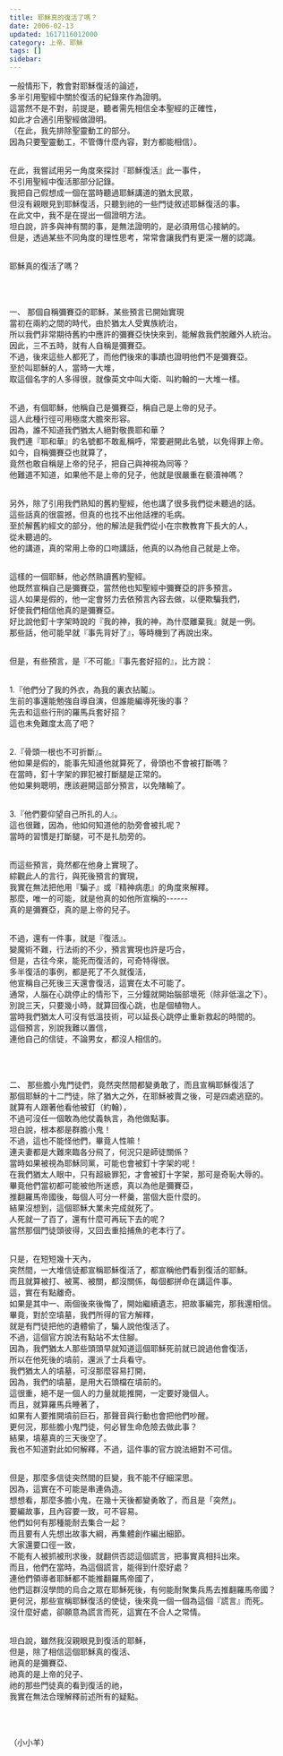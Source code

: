 ```yaml
---
title: 耶穌真的復活了嗎？
date: 2006-02-13
updated: 1617116012000
category: 上帝、耶穌
tags: []
sidebar: 
---
```


<p>一般情形下，教會對耶穌復活的論述，<br/>
多半引用聖經中關於復活的紀錄來作為證明。<br/>
這當然不是不對，前提是，聽者需先相信全本聖經的正確性，<br/>
如此才合適引用聖經做證明。<br/>
（在此，我先排除聖靈動工的部分。<br/>
因為只要聖靈動工，不管傳什麼內容，對方都能相信）。</p>
<p><br/>
在此，我嘗試用另一角度來探討『耶穌復活』此一事件，<br/>
不引用聖經中復活那部分記錄。<br/>
我把自己假想成一個在當時聽過耶穌講道的猶太民眾，<br/>
但沒有親眼見到耶穌復活，只聽到祂的一些門徒敘述耶穌復活的事。<br/>
在此文中，我不是在提出一個證明方法。<br/>
坦白說，許多與神有關的事，是無法證明的，是必須用信心接納的。<br/>
但是，透過某些不同角度的理性思考，常常會讓我們有更深一層的認識。</p>
<p><br/>
耶穌真的復活了嗎？</p>
<p> </p>
<p><br/>
一、 那個自稱彌賽亞的耶穌，某些預言已開始實現<br/>
當初在兩約之間的時代，由於猶太人受異族統治，<br/>
所以我們非常期待舊約中應許的彌賽亞快快來到，能解救我們脫離外人統治。<br/>
因此，三不五時，就有人自稱是彌賽亞。<br/>
不過，後來這些人都死了，而他們後來的事蹟也證明他們不是彌賽亞。<br/>
至於叫耶穌的人，當時一大堆，<br/>
取這個名字的人多得很，就像英文中叫大衛、叫約翰的一大堆一樣。</p>
<p><br/>
不過，有個耶穌，他稱自己是彌賽亞，稱自己是上帝的兒子。<br/>
這人此種行徑可用極度大膽來形容。<br/>
因為，誰不知道我們猶太人絕對敬畏耶和華？<br/>
我們連『耶和華』的名號都不敢亂稱呼，常要避開此名號，以免得罪上帝。<br/>
如今，自稱彌賽亞也就算了，<br/>
竟然也敢自稱是上帝的兒子，把自己與神視為同等？<br/>
他難道不知道，如果他不是上帝的兒子，他就是很嚴重在褻瀆神嗎？</p>
<p><br/>
另外，除了引用我們熟知的舊約聖經，他也講了很多我們從未聽過的話。<br/>
這些話真的很震撼，但真的也找不出他話裡的毛病。<br/>
至於解舊約經文的部分，他的解法是我們從小在宗教教育下長大的人，<br/>
從未聽過的。<br/>
他的講道，真的常用上帝的口吻講話，他真的以為他自己就是上帝。</p>
<p><br/>
這樣的一個耶穌，他必然熟讀舊約聖經。<br/>
他既然宣稱自己是彌賽亞，當然他也知聖經中彌賽亞的許多預言。<br/>
這人如果是假的，他一定會努力去依預言內容去做，以便欺騙我們，<br/>
好使我們相信他真的是彌賽亞。<br/>
好比說他釘十字架時說的『我的神，我的神，為什麼離棄我』就是一例。<br/>
那些話，他可能早就『事先背好了』，等時機到了再說出來。</p>
<p><br/>
但是，有些預言，是『不可能』『事先套好招的』，比方說：</p>
<p><br/>
1.『他們分了我的外衣，為我的裏衣拈鬮』。<br/>
生前的事還能勉強自導自演，但誰能編導死後的事？<br/>
先去和這些行刑的羅馬兵套好招？<br/>
這也未免難度太高了吧？</p>
<p><br/>
2.『骨頭一根也不可折斷』。<br/>
他如果是假的，能事先知道他就算死了，骨頭也不會被打斷嗎？<br/>
在當時，釘十字架的罪犯被打斷腿是正常的。<br/>
他如果夠聰明，應該避開這部分預言，以免賭輸了。</p>
<p><br/>
3.『他們要仰望自己所扎的人』。<br/>
這也很難，因為，他如何知道他的肋旁會被扎呢？<br/>
當時的習慣是打斷腿，可不是扎肋旁的。</p>
<p><br/>
而這些預言，竟然都在他身上實現了。<br/>
綜觀此人的言行，與死後預言的實現，<br/>
我實在無法把他用『騙子』或『精神病患』的角度來解釋。<br/>
那麼，唯一的可能，就是他真的如他所宣稱的------<br/>
真的是彌賽亞，真的是上帝的兒子。</p>
<p><br/>
不過，還有一件事，就是『復活』。<br/>
變魔術不難，行法術的不少，預言實現也許是巧合，<br/>
但是，古往今來，能死而復活的，可奇特得很。<br/>
多半復活的事例，都是死了不久就復活，<br/>
他宣稱自己死後三天還會復活，這實在太不可能了。<br/>
通常，人腦在心跳停止的情形下，三分鐘就開始腦部壞死（除非低溫之下）。<br/>
別說三天，只要幾小時，就算回復心跳，也是個植物人。<br/>
當時我們猶太人可沒有低溫技術，可以延長心跳停止重新救起的時間的。<br/>
這個預言，別說我難以置信，<br/>
連他自己的信徒，不論男女，都沒人相信的。</p>
<p> </p>
<p><br/>
二、 那些膽小鬼門徒們，竟然突然間都變勇敢了，而且宣稱耶穌復活了<br/>
那個耶穌的十二門徒，除了猶大之外，在耶穌被賣之後，可是四處逃竄的。<br/>
就算有人跟著他看他被釘（約翰），<br/>
不過可沒任一個敢為他仗義執言，為他做點事。<br/>
坦白說，根本都是群膽小鬼！<br/>
不過，這也不能怪他們，畢竟人性嘛！<br/>
連夫妻都是大難來臨各分飛了，何況只是師徒關係？<br/>
當時如果被視為耶穌同黨，可能也會被釘十字架的呢！<br/>
在我們猶太人眼中，只有超級罪犯，才會被釘十字架，那可是奇恥大辱的。<br/>
畢竟他們當初都可能被他所迷惑，真以為他是彌賽亞，<br/>
推翻羅馬帝國後，每個人可分一杯羹，當個大臣什麼的。<br/>
結果沒想到，這個耶穌大業未完成就死了。<br/>
人死就一了百了，還有什麼可再玩下去的呢？<br/>
當然那個門徒頭彼得，又回去重拾捕魚的老本行了。</p>
<p><br/>
只是，在短短幾十天內，<br/>
突然間，一大堆信徒都宣稱耶穌復活了，都宣稱他們看到復活的耶穌。<br/>
而且就算被打、被罵、被關，都沒關係，每個都拼命在講這件事。<br/>
這，實在有點離奇。<br/>
如果是其中一、兩個後來後悔了，開始繼續遺志，把故事編完，那我還相信。<br/>
畢竟，對於空墳墓，我們所得的官方解釋，<br/>
就是有門徒把他的遺體偷了，騙人說他復活了。<br/>
不過，這個官方說法有點站不太住腳。<br/>
因為，我們猶太人那些頭頭早就知道這個耶穌死前就已說過他會復活，<br/>
所以在他死後的墳前，還派了士兵看守。<br/>
我們猶太人的墳墓，可沒那麼容易打開，<br/>
因為，我們的墳墓，是用大石頭檔在墳前的。<br/>
這很重，絕不是一個人的力量就能推開，一定要好幾個人。<br/>
而且，就算羅馬兵睡著了，<br/>
如果有人要推開墳前巨石，那聲音與行動也會把他們吵醒。<br/>
更何況，那些膽小鬼門徒，何必冒生命危險去做此事？<br/>
結果，墳墓真的三天後空了。<br/>
我也不知道對此如何解釋，不過，這件事的官方說法絕對不可信。</p>
<p><br/>
但是，那麼多信徒突然間的巨變，我不能不仔細深思。<br/>
因為，這實在不可能是串連偽造。<br/>
想想看，那麼多膽小鬼，在幾十天後都變勇敢了，而且是「突然」。<br/>
要編故事，且內容要一致，可不容易。<br/>
他們如何有那種能耐去集合一起？<br/>
而且要有人先想出故事大綱，再集體創作編出細節。<br/>
大家還要口徑一致，<br/>
不能有人被抓被刑求後，就翻供否認這個謊言，把事實真相抖出來。<br/>
而且，他們在當時，為這個謊言，能得到什麼好處？<br/>
連他們領導者耶穌都不能推翻羅馬帝國了，<br/>
他們這群沒學問的烏合之眾在耶穌死後，有何能耐聚集兵馬去推翻羅馬帝國？<br/>
更何況，那些宣稱耶穌復活的使徒，後來竟一個一個為這個『謊言』而死。<br/>
沒什麼好處，卻願意為謊言而死，這實在不合人之常情。</p>
<p><br/>
坦白說，雖然我沒親眼見到復活的耶穌，<br/>
但是，除了相信這個耶穌真的復活、<br/>
祂真的是彌賽亞、<br/>
祂真的是上帝的兒子、<br/>
祂的那些門徒真的看到復活的祂，<br/>
我實在無法合理解釋前述所有的疑點。</p>
<p> </p>
<p><br/>
（小小羊）</p>
